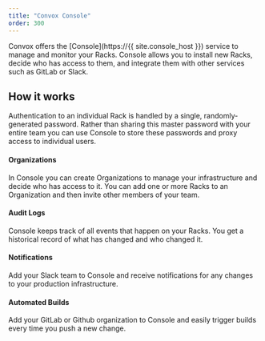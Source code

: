 ```yaml
---
title: "Convox Console"
order: 300
---
```


Convox offers the [Console](https://{{ site.console_host }}) service to manage and monitor your Racks. Console allows you to install new Racks, decide who has access to them, and integrate them with other services such as GitLab or Slack.

## How it works

Authentication to an individual Rack is handled by a single, randomly-generated password. Rather than sharing this master password with your entire team you can use Console to store these passwords and proxy access to individual users.

#### Organizations

In Console you can create Organizations to manage your infrastructure and decide who has access to it. You can add one or more Racks to an Organization and then invite other members of your team. 

#### Audit Logs

Console keeps track of all events that happen on your Racks. You get a historical record of what has changed and who changed it.

#### Notifications

Add your Slack team to Console and receive notifications for any changes to your production infrastructure.

#### Automated Builds

Add your GitLab or Github organization to Console and easily trigger builds every time you push a new change.


